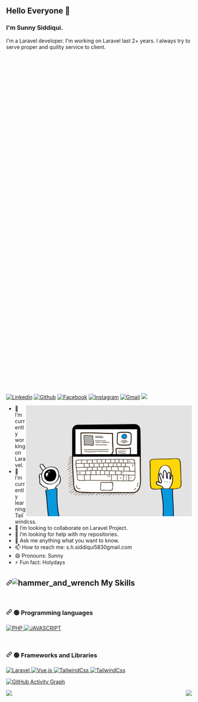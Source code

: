 ## Hello Everyone 👋
### I'm Sunny Siddiqui.
I'm a Laravel developer. I'm working on Laravel last 2+ years. I always try to serve proper and quility service to client. 

<canvas width="900" height="900" class="webgl-canvas js-globe-canvas" style="display: block; width: 900px; height: 900px;"></canvas>

<p align="left" dir="auto">
  <a href="https://www.linkedin.com/in/sanaul-haque-siddique-a10b6313a/" rel="nofollow"><img alt="Linkedin" title="Sunny Siddiqui Linkedin" src="https://camo.githubusercontent.com/591c02e8ff595d43e0b35b1b29aed639a7154b959cd8f8c854b9e176d885b094/68747470733a2f2f696d672e736869656c64732e696f2f62616467652f4c696e6b6564496e2d3030373742353f7374796c653d666f722d7468652d6261646765266c6f676f3d6c696e6b6564696e266c6f676f436f6c6f723d7768697465" data-canonical-src="https://img.shields.io/badge/LinkedIn-0077B5?style=for-the-badge&amp;logo=linkedin&amp;logoColor=white" style="max-width: 100%;"></a>
  <a href="https://github.com/siddiqui3035"><img alt="Github" title="Sunny Siddiqui Github" src="https://camo.githubusercontent.com/e8608a6316b9d88ea49559b15837c90b1c14fb172ca6743b50150cd54f208e26/68747470733a2f2f696d672e736869656c64732e696f2f62616467652f4769744875622d3130303030303f7374796c653d666f722d7468652d6261646765266c6f676f3d676974687562266c6f676f436f6c6f723d7768697465" data-canonical-src="https://img.shields.io/badge/GitHub-100000?style=for-the-badge&amp;logo=github&amp;logoColor=white" style="max-width: 100%;"></a>
  <a href="https://facebook.com/sunnysiddiqui040" rel="nofollow"><img alt="Facebook" title="Sunny Siddiqui FaceBook" src="https://camo.githubusercontent.com/7a20e6344e999300af0fcf52137a2b82a4158481ad5771ce743e20d0c0a84c4d/68747470733a2f2f696d672e736869656c64732e696f2f62616467652f46616365626f6f6b2d3138373746323f7374796c653d666f722d7468652d6261646765266c6f676f3d66616365626f6f6b266c6f676f436f6c6f723d7768697465" data-canonical-src="https://img.shields.io/badge/Facebook-1877F2?style=for-the-badge&amp;logo=facebook&amp;logoColor=white" style="max-width: 100%;"></a>
    <a href="https://www.instagram.com/sunnysiddique2" rel="nofollow"><img alt="Instagram" title="Sunny Siddiqui Instagram" src="https://camo.githubusercontent.com/25086f56cd45be5a899ae3feff86e2002bbd656fa569b666d2dd828b538fc9e3/68747470733a2f2f696d672e736869656c64732e696f2f62616467652f496e7374616772616d2d4534343035463f7374796c653d666f722d7468652d6261646765266c6f676f3d696e7374616772616d266c6f676f436f6c6f723d7768697465" data-canonical-src="https://img.shields.io/badge/Instagram-E4405F?style=for-the-badge&amp;logo=instagram&amp;logoColor=white" style="max-width: 100%;"></a>
  <a href="mailto:s.h.siddiqui5830@gmail.com"><img alt="Gmail" title="Sunny Siddiqui Gmail" src="https://camo.githubusercontent.com/71a0f4bfcf1f2220e2b1c246ac2ee681c47ee914d1c1f0e27a0e6c9ac2e9f134/68747470733a2f2f696d672e736869656c64732e696f2f62616467652f476d61696c2d4431343833363f7374796c653d666f722d7468652d6261646765266c6f676f3d676d61696c266c6f676f436f6c6f723d7768697465" data-canonical-src="https://img.shields.io/badge/Gmail-D14836?style=for-the-badge&amp;logo=gmail&amp;logoColor=white" style="max-width: 100%;"></a>
  <a target="_blank" rel="noopener noreferrer" href="https://raw.githubusercontent.com/ShahriarShafin/ShahriarShafin/main/Assets/handshake.gif"><img src="https://raw.githubusercontent.com/ShahriarShafin/ShahriarShafin/main/Assets/handshake.gif" width="100px" style="max-width: 100%;"></a> 
</p>
<p><a target="_blank" rel="noopener noreferrer" href="https://github.com/siddiqui3035/siddiqui3035/blob/main/me.gif?raw=true"><img align="right" alt="GIF" src="https://github.com/siddiqui3035/siddiqui3035/blob/main/me.gif?raw=true" width="450" height="300" style="max-width: 100%;"></a></p>

- 🔭 I’m currently working on Laravel.
- 🌱 I’m currently learning Tailwindcss.
- 👯 I’m looking to collaborate on Laravel Project.
- 🤔 I’m looking for help with my repositories.
- 💬 Ask me anything what you want to know.
- 📫 How to reach me: s.h.siddiqui5830gmail.com
- 😄 Pronouns: Sunny
- ⚡ Fun fact: Holydays
<h2 dir="auto"><a id="user-content-️-my-skills" class="anchor" aria-hidden="true" href="#️-my-skills"><svg class="octicon octicon-link" viewBox="0 0 16 16" version="1.1" width="16" height="16" aria-hidden="true"><path fill-rule="evenodd" d="M7.775 3.275a.75.75 0 001.06 1.06l1.25-1.25a2 2 0 112.83 2.83l-2.5 2.5a2 2 0 01-2.83 0 .75.75 0 00-1.06 1.06 3.5 3.5 0 004.95 0l2.5-2.5a3.5 3.5 0 00-4.95-4.95l-1.25 1.25zm-4.69 9.64a2 2 0 010-2.83l2.5-2.5a2 2 0 012.83 0 .75.75 0 001.06-1.06 3.5 3.5 0 00-4.95 0l-2.5 2.5a3.5 3.5 0 004.95 4.95l1.25-1.25a.75.75 0 00-1.06-1.06l-1.25 1.25a2 2 0 01-2.83 0z"></path></svg></a><g-emoji class="g-emoji" alias="hammer_and_wrench" fallback-src="https://github.githubassets.com/images/icons/emoji/unicode/1f6e0.png"><img class="emoji" alt="hammer_and_wrench" height="20" width="20" src="https://github.githubassets.com/images/icons/emoji/unicode/1f6e0.png"></g-emoji> My Skills</h2>
<p align="left" dir="auto"> 
&emsp;
<h3 dir="auto"><a id="user-content--programming-languages" class="anchor" aria-hidden="true" href="#-programming-languages"><svg class="octicon octicon-link" viewBox="0 0 16 16" version="1.1" width="16" height="16" aria-hidden="true"><path fill-rule="evenodd" d="M7.775 3.275a.75.75 0 001.06 1.06l1.25-1.25a2 2 0 112.83 2.83l-2.5 2.5a2 2 0 01-2.83 0 .75.75 0 00-1.06 1.06 3.5 3.5 0 004.95 0l2.5-2.5a3.5 3.5 0 00-4.95-4.95l-1.25 1.25zm-4.69 9.64a2 2 0 010-2.83l2.5-2.5a2 2 0 012.83 0 .75.75 0 001.06-1.06 3.5 3.5 0 00-4.95 0l-2.5 2.5a3.5 3.5 0 004.95 4.95l1.25-1.25a.75.75 0 00-1.06-1.06l-1.25 1.25a2 2 0 01-2.83 0z"></path></svg></a>
🟢 Programming languages</h3>
<a href="https://www.php.net/" rel="nofollow">
    <img alt="PHP" src="https://camo.githubusercontent.com/edc3ba8a4c30a23bf8328b9232acfd997d2ef8afaf31203faed6745144ba837a/68747470733a2f2f696d672e736869656c64732e696f2f62616467652f7068702d3835386462623f7374796c653d666f722d7468652d6261646765266c6f676f3d706870266c6f676f436f6c6f723d7768697465">
</a>
<a href="https://developer.mozilla.org/en-US/docs/Web/JavaScript" rel="nofollow">
    <img alt="JAVASCRIPT" src="https://camo.githubusercontent.com/dfb2afe441f1ee8f32c0f6f36acc490870b882ec4fee582588fe85dd135b9b00/68747470733a2f2f696d672e736869656c64732e696f2f62616467652f6a6176617363726970742d6566643731643f7374796c653d666f722d7468652d6261646765266c6f676f3d6a617661736372697074266c6f676f436f6c6f723d626c61636b" data-canonical-src="https://img.shields.io/badge/javascript-efd71d?style=for-the-badge&amp;logo=javascript&amp;logoColor=black" style="max-width: 100%;">
</a>
<p align="left" dir="auto"> 
&emsp;
 <h3 dir="auto"><a id="user-content--frameworks-and-libraries" class="anchor" aria-hidden="true" href="#-frameworks-and-libraries"><svg class="octicon octicon-link" viewBox="0 0 16 16" version="1.1" width="16" height="16" aria-hidden="true"><path fill-rule="evenodd" d="M7.775 3.275a.75.75 0 001.06 1.06l1.25-1.25a2 2 0 112.83 2.83l-2.5 2.5a2 2 0 01-2.83 0 .75.75 0 00-1.06 1.06 3.5 3.5 0 004.95 0l2.5-2.5a3.5 3.5 0 00-4.95-4.95l-1.25 1.25zm-4.69 9.64a2 2 0 010-2.83l2.5-2.5a2 2 0 012.83 0 .75.75 0 001.06-1.06 3.5 3.5 0 00-4.95 0l-2.5 2.5a3.5 3.5 0 004.95 4.95l1.25-1.25a.75.75 0 00-1.06-1.06l-1.25 1.25a2 2 0 01-2.83 0z"></path></svg></a>
🟢 Frameworks and Libraries</h3>
<a href="https://laravel.com" rel="nofollow"> 
     <img alt="Laravel" src="https://camo.githubusercontent.com/04ed10395635ce9eafbf82f9d85972dc505980f307fda881214f150e5c455560/68747470733a2f2f696d672e736869656c64732e696f2f62616467652f4c61726176656c2d6665323931613f7374796c653d666f722d7468652d6261646765266c6f676f3d6c61726176656c266c6f676f436f6c6f723d7768697465" data-canonical-src="https://img.shields.io/badge/Laravel-fe291a?style=for-the-badge&amp;logo=laravel&amp;logoColor=white" style="max-width: 100%;">
</a>
<a href="https://vuejs.org" rel="nofollow"> 
     <img alt="Vue.js" src="https://camo.githubusercontent.com/e83ace2e168ba0701be8f2970108954a92051a1c2f001b36132a485713606272/68747470733a2f2f696d672e736869656c64732e696f2f62616467652f5675656a732d3431623738333f7374796c653d666f722d7468652d6261646765266c6f676f3d7675652e6a73266c6f676f436f6c6f723d7768697465" data-canonical-src="https://img.shields.io/badge/Vuejs-41b783?style=for-the-badge&amp;logo=vue.js&amp;logoColor=white" style="max-width: 100%;">
</a>
<a href="https://getbootstrap.com" rel="nofollow">
    <img alt="TailwindCss" src="https://camo.githubusercontent.com/f42c2a4332f4ace83dcbe7abdf4d9328f7e7052526ee78716d630812369e845d/68747470733a2f2f696d672e736869656c64732e696f2f62616467652f626f6f7473747261702d3761313166323f7374796c653d666f722d7468652d6261646765266c6f676f3d626f6f747374726170266c6f676f436f6c6f723d7768697465" data-canonical-src="https://img.shields.io/badge/bootstrap-7a11f2?style=for-the-badge&amp;logo=bootstrap&amp;logoColor=white" style="max-width: 100%;">
</a> 
<a href="https://tailwindcss.com" rel="nofollow"> 
    <img alt="TailwindCss" src="https://camo.githubusercontent.com/61b25989ff1f740c1dd747c132cba7ddfdfae2ff7c46f1ae330489bc91c2d663/68747470733a2f2f696d672e736869656c64732e696f2f62616467652f7461696c77696e646373732d3037623664353f7374796c653d666f722d7468652d6261646765266c6f676f3d7461696c77696e64637373266c6f676f436f6c6f723d7768697465" data-canonical-src="https://img.shields.io/badge/tailwindcss-07b6d5?style=for-the-badge&amp;logo=tailwindcss&amp;logoColor=white" style="max-width: 100%;">
</a>
</p>
<p dir="auto"><a target="_blank" rel="noopener noreferrer" href="https://activity-graph.herokuapp.com/graph?username=siddiqui3035"><img src="https://activity-graph.herokuapp.com/graph?username=siddiqui3035" alt="GitHub Activity Graph" data-canonical-src="https://activity-graph.herokuapp.com/graph?username=siddiqui3035" style="max-width: 100%;"></a></p>
<p><a target="_blank" rel="noopener noreferrer" href="https://camo.githubusercontent.com/0ba67d93404889444a510f469d20b50b61434be54c162d1578d52d5d10d82154/68747470733a2f2f6769746875622d726561646d652d73746174732e76657263656c2e6170702f6170692f746f702d6c616e67732f3f757365726e616d653d637365746f77686964"><img align="left" src="https://camo.githubusercontent.com/0ba67d93404889444a510f469d20b50b61434be54c162d1578d52d5d10d82154/68747470733a2f2f6769746875622d726561646d652d73746174732e76657263656c2e6170702f6170692f746f702d6c616e67732f3f757365726e616d653d637365746f77686964" data-canonical-src="https://github-readme-stats.vercel.app/api/top-langs/?username=siddiqui3035" style="max-width: 100%;"></a></p>
<p><a target="_blank" rel="noopener noreferrer" href="https://github-readme-stats.vercel.app/api?username=siddiqui3035&amp;show_icons=true"><img align="right" src="https://github-readme-stats.vercel.app/api?username=siddiqui3035&amp;show_icons=true" data-canonical-src="https://github-readme-stats.vercel.app/api?username=siddiqui3035&amp;show_icons=true" style="max-width: 100%;"></a></p>

